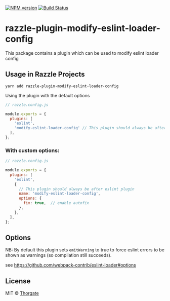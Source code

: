 [![NPM version][npm-image]][npm-url]
[![Build Status][gh-actions-image]][gh-actions-url]

# razzle-plugin-modify-eslint-loader-config

This package contains a plugin which can be used to modify eslint loader config
## Usage in Razzle Projects

```
yarn add razzle-plugin-modify-eslint-loader-config
```

Using the plugin with the default options

```js
// razzle.config.js

module.exports = {
  plugins: [
    'eslint',
    'modify-eslint-loader-config' // This plugin should always be after eslint plugin
  ],
};
```

### With custom options:

```js
// razzle.config.js

module.exports = {
  plugins: [
    'eslint',
    {
      // This plugin should always be after eslint plugin
      name: 'modify-eslint-loader-config',
      options: {
        fix: true,  // enable autofix
      },
    },
  ],
};
```

## Options

NB: By default this plugin sets `emitWarning` to true to force eslint errors to be shown as warnings (so compilation still succeeds).

see https://github.com/webpack-contrib/eslint-loader#options

## License

MIT © [Thorgate](http://github.com/thorgate)


[npm-url]: https://npmjs.org/package/razzle-plugin-modify-eslint-loader-config
[npm-image]: https://img.shields.io/npm/v/razzle-plugin-modify-eslint-loader-config.svg?style=flat-square


[gh-actions-url]: https://github.com/thorgate/razzle-plugins/actions/workflows/main.yml
[gh-actions-image]: https://github.com/thorgate/razzle-plugins/actions/workflows/main.yml/badge.svg?branch=master
